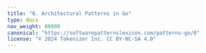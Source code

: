```yaml
---
title: "8. Architectural Patterns in Go"
type: docs
nav_weight: 80000
canonical: "https://softwarepatternslexicon.com/patterns-go/8"
license: "© 2024 Tokenizer Inc. CC BY-NC-SA 4.0"
---
```

